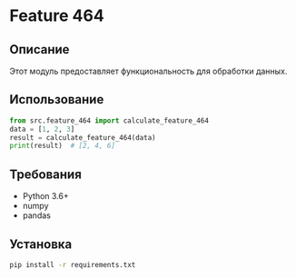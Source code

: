 # Feature 464
## Описание
Этот модуль предоставляет функциональность для обработки данных.
## Использование
```python
from src.feature_464 import calculate_feature_464
data = [1, 2, 3]
result = calculate_feature_464(data)
print(result)  # [2, 4, 6]
```
## Требования
- Python 3.6+
- numpy
- pandas
## Установка
```bash
pip install -r requirements.txt
```